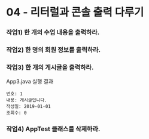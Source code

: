 # 04 - 리터럴과 콘솔 출력 다루기

### 작업1) 한 개의 수업 내용을 출력하라.

### 작업2) 한 명의 회원 정보를 출력하라.

### 작업3) 한 개의 게시글을 출력하라.

App3.java 실행 결과

```
번호: 1
내용: 게시글입니다.
작성일: 2019-01-01
조회수: 0
```

### 작업4) AppTest 클래스를 삭제하라.
